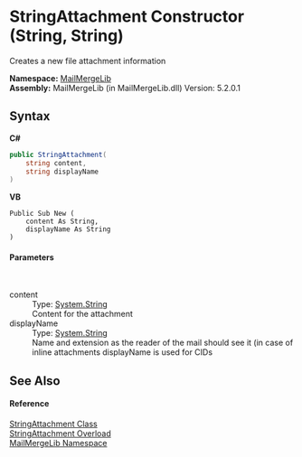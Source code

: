 # StringAttachment Constructor (String, String)
 

Creates a new file attachment information

**Namespace:**&nbsp;<a href="31c6ebbe-d683-7561-7308-5a5ee1f76bf5">MailMergeLib</a><br />**Assembly:**&nbsp;MailMergeLib (in MailMergeLib.dll) Version: 5.2.0.1

## Syntax

**C#**<br />
``` C#
public StringAttachment(
	string content,
	string displayName
)
```

**VB**<br />
``` VB
Public Sub New ( 
	content As String,
	displayName As String
)
```


#### Parameters
&nbsp;<dl><dt>content</dt><dd>Type: <a href="http://msdn2.microsoft.com/en-us/library/s1wwdcbf" target="_blank">System.String</a><br />Content for the attachment</dd><dt>displayName</dt><dd>Type: <a href="http://msdn2.microsoft.com/en-us/library/s1wwdcbf" target="_blank">System.String</a><br />Name and extension as the reader of the mail should see it (in case of inline attachments displayName is used for CIDs</dd></dl>

## See Also


#### Reference
<a href="c7458523-4e1f-ab52-5b91-ecd56ef9165a">StringAttachment Class</a><br /><a href="7ee0eaf8-d6ce-4815-ca33-c56c0f3942af">StringAttachment Overload</a><br /><a href="31c6ebbe-d683-7561-7308-5a5ee1f76bf5">MailMergeLib Namespace</a><br />
